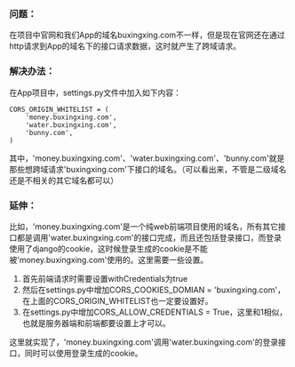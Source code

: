 ### 问题：

在项目中官网和我们App的域名buxingxing.com不一样，但是现在官网还在通过http请求到App的域名下的接口请求数据，这时就产生了跨域请求。

### 解决办法：

在App项目中，settings.py文件中加入如下内容：

```
CORS_ORIGIN_WHITELIST = (
    'money.buxingxing.com',
    'water.buxingxing.com',
    'bunny.com',
)
```

其中，'money.buxingxing.com'、'water.buxingxing.com'、'bunny.com'就是那些想跨域请求'buxingxing.com'下接口的域名。（可以看出来，不管是二级域名还是不相关的其它域名都可以）

### 延伸：

比如，'money.buxingxing.com'是一个纯web前端项目使用的域名，所有其它接口都是调用'water.buxingxing.com'的接口完成，而且还包括登录接口，而登录使用了django的cookie，这时候登录生成的cookie是不能被'money.buxingxing.com'使用的。这里需要一些设置。

1. 首先前端请求时需要设置withCredentials为true
2. 然后在settings.py中增加CORS_COOKIES_DOMIAN = 'buxingxing.com'，在上面的CORS_ORIGIN_WHITELIST也一定要设置好。
3. 在settings.py中增加CORS_ALLOW_CREDENTIALS = True，这里和1相似，也就是服务器端和前端都要设置上才可以。

这里就实现了，'money.buxingxing.com'调用'water.buxingxing.com'的登录接口，同时可以使用登录生成的cookie。

